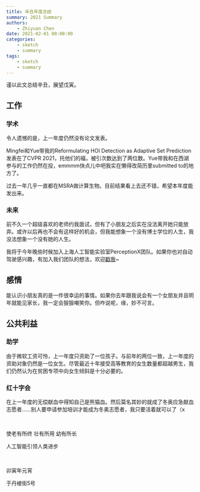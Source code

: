 ```yaml
---
title: 辛丑年度总结
summary: 2021 Summary
authors:
    - Zhiyuan Chen
date: 2021-02-01 00:00:00
categories: 
    - sketch
    - summary
tags:
    - sketch
    - summary
---
```


谨以此文总结辛丑，展望戊寅。

## 工作

### 学术

令人遗憾的是，上一年度仍然没有论文发表。

Mingfei和Yue带我的Reformulating HOI Detection as Adaptive Set Prediction发表在了CVPR 2021，托他们的福，被引次数达到了两位数。Yue带我和在西湖参与的工作仍然在投，emmmm快点儿中吧我实在懒得改简历里submitted to的地方了。

过去一年几乎一直都在MSRA做计算生物。目前结果看上去还不错，希望本年度能发出来。

### 未来

前不久一个超级喜欢的老师约我面试，但有了小朋友之后实在没法离开她只能放弃。或许以后再也不会有这样好的机会，但我能想象一个没有博士学位的人生，我没法想象一个没有她的人生。

我将于今年晚些时候加入上海人工智能实验室PerceptionX团队。如果你也对自动驾驶感兴趣，有加入我们团队的想法，欢迎[戳我](mailto:this@zyc.ai)~

## 感情

能认识小朋友真的是一件很幸运的事情。如果你去年跟我说会有一个女朋友并且明年就能见家长，我一定会狠狠嘲笑你。但咋说呢，缘，妙不可言。

## 公共利益

### 助学

由于微软工资可怜，上一年度只资助了一位孩子。与前年的两位一致，上一年度的资助对象仍然是一位女生。尽管最近十年接受高等教育的女生数量都超越男生，我们仍然认为在贫困专项中向女生倾斜是十分必要的。

### 红十字会

在上一年度的无偿献血中得知自己是熊猫血。然后莫名其妙的就成了冬奥应急献血志愿者……别人要申请参加培训才能成为冬奥志愿者，我只要活着就可以了（x

&nbsp;

使老有所终 壮有所用 幼有所长

人工智能引领人类进步

&nbsp;

卯寅年元宵

于丹棱街5号
